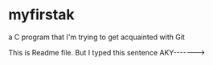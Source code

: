 # myfirstak
a C program that I'm trying to get acquainted with Git


This is Readme file. But I typed this sentence AKY------->
